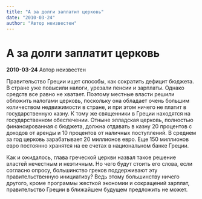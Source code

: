 ```yaml
---
title: "А за долги заплатит церковь"
date: "2010-03-24"
author: "Автор неизвестен"
---
```


# А за долги заплатит церковь

**2010-03-24** Автор неизвестен

Правительство Греции ищет способы, как сократить дефицит бюджета. В стране уже повысили налоги, урезали пенсии и зарплаты. Однако средств все равно не хватает. Поэтому местные власти решили обложить налогами церковь, поскольку она обладает очень большим количеством недвижимости в стране, и при этом ничего не платит в государственную казну. К тому же священники в Греции находятся на государственном обеспечении. Отныне элладская церковь, полностью финансированная с бюджета, должна отдавать в казну 20 процентов с доходов от аренды и 10 процентов от наличных поступлений. В среднем за год церковь зарабатывает 20 миллионов евро. Еще 150 миллионов евро постоянно хранятся на ее счетах в национальном банке Греции.

Как и ожидалось, глава греческой церкви назвал такое решение властей нечестным и неэтичным. Но чего будут стоить его слова, если согласно опросу, большинство греков поддерживают эту правительственную инициативу? Ведь этому большинству ничего другого, кроме программы жесткой экономии и сокращений зарплат, правительство Греции в ближайшем будущем предложить не может.